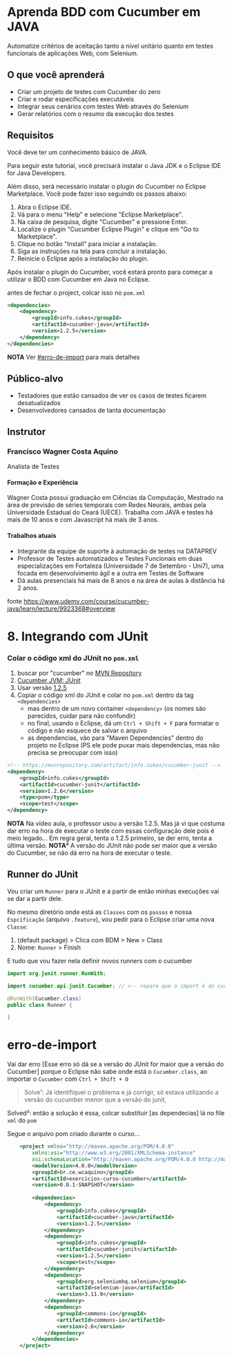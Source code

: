 # Aprenda BDD com Cucumber em JAVA

Automatize critérios de aceitação tanto a nível unitário quanto em testes funcionais de aplicações Web, com Selenium.

## O que você aprenderá

- Criar um projeto de testes com Cucumber do zero
- Criar e rodar especificações executáveis
- Integrar seus cenários com testes Web através do Selenium
- Gerar relatórios com o resumo da execução dos testes

## Requisitos

Você deve ter um conhecimento básico de JAVA.

Para seguir este tutorial, você precisará instalar o Java JDK e o Eclipse IDE for Java Developers.

Além disso, será necessário instalar o plugin do Cucumber no Eclipse Marketplace. Você pode fazer isso seguindo os passos abaixo:

1. Abra o Eclipse IDE.
2. Vá para o menu "Help" e selecione "Eclipse Marketplace".
3. Na caixa de pesquisa, digite "Cucumber" e pressione Enter.
4. Localize o plugin "Cucumber Eclipse Plugin" e clique em "Go to Marketplace".
5. Clique no botão "Install" para iniciar a instalação.
6. Siga as instruções na tela para concluir a instalação.
7. Reinicie o Eclipse após a instalação do plugin.

Após instalar o plugin do Cucumber, você estará pronto para começar a utilizar o BDD com Cucumber em Java no Eclipse.

antes de fechar o project, colcar isso no `pom.xml`
<!-- https://mvnrepository.com/artifact/info.cukes/cucumber-java -->

```xml
<dependencies>
    <dependency>
        <groupId>info.cukes</groupId>
        <artifactId>cucumber-java</artifactId>
        <version>1.2.5</version>
    </dependency>
</dependencies>
```
**NOTA** Ver [#erro-de-import](#erro-de-import) para mais detalhes

## Público-alvo

- Testadores que estão cansados de ver os casos de testes ficarem desatualizados
- Desenvolvedores cansados de tanta documentação

## Instrutor

### Francisco Wagner Costa Aquino

Analista de Testes

#### Formação e Experiência

Wagner Costa possui graduação em Ciências da Computação, Mestrado na área de previsão de séries temporais com Redes Neurais, ambas pela Universidade Estadual do Ceará (UECE). Trabalha com JAVA e testes há mais de 10 anos e com Javascript há mais de 3 anos.

#### Trabalhos atuais

- Integrante da equipe de suporte à automação de testes na DATAPREV
- Professor de Testes automatizados e Testes Funcionais em duas especializações em Fortaleza (Universidade 7 de Setembro - Uni7), uma focada em desenvolvimento ágil e a outra em Testes de Software
- Dá aulas presenciais há mais de 8 anos e na área de aulas à distância há 2 anos.

fonte https://www.udemy.com/course/cucumber-java/learn/lecture/9923368#overview

# 8. Integrando com JUnit

### Colar o código xml do JUnit no `pom.xml`

1. buscar por "cucumber" no [MVN Repository](https://mvnrepository.com/search?q=cucumber)
2. [Cucumber JVM: JUnit](https://mvnrepository.com/artifact/info.cukes/cucumber-junit)
3. Usar versão [1.2.5](https://mvnrepository.com/artifact/info.cukes/cucumber-junit/1.2.5)
4. Copiar o código xml do JUnit e colar no `pom.xml` dentro da tag `<dependencies>`
    - mas dentro de um novo container `<dependency>` (os nomes são parecidos, cuidar para não confundir)
    - no final, usando o Eclipse, dá um `Ctrl + Shift + F` para formatar o código e não esquece de salvar o arquivo
    - as dependencias, vão para "Maven Dependencies" dentro do projeto no Eclipse (PS ele pode puxar mais dependencias, mas não precisa se preocupar com isso)
```xml
<!-- https://mvnrepository.com/artifact/info.cukes/cucumber-junit -->
<dependency>
    <groupId>info.cukes</groupId>
    <artifactId>cucumber-junit</artifactId>
    <version>1.2.6</version>
    <type>pom</type>
    <scope>test</scope>
</dependency>
```
**NOTA** Na vídeo aula, o professor usou a versão 1.2.5. Mas já vi que costuma dar erro na hora de executar o teste com essas configuração dele pois é meio legado... Em regra geral, tenta o 1.2.5 primeiro, se der erro, tenta a última versão.
**NOTA²** A versão do JUnit não pode ser maior que a versão do Cucumber, se não dá erro na hora de executar o teste.

## Runner do JUnit

Vou criar um `Runner` para o JUnit e a partir de então minhas execuções vai se dar a partir dele.

No mesmo diretório onde está as `Classes` com os `passos` e nossa `Espcificação` (arquivo `.feature`), vou pedir para o Eclipse criar uma nova `Classe`:

1. (default package) > Clica com BDM > New > Class
2. Nome: `Runner` > Finish

E tudo que vou fazer nela definir novos runners com o cucumber

```java
import org.junit.runner.RunWith;

import cucumber.api.junit.Cucumber; // <-- repare que o import é do cucumber.junit

@RunWith(Cucumber.class)
public class Runner {

}
```

# erro-de-import

Vai dar erro [Esse erro só dá se a versão do JUnit for maior que a versão do Cucumber] porque o Eclipse não sabe onde está o `Cucumber.class`, ao importar o `Cucumber` com `Ctrl + Shift + O`

> Solve¹: Já identifiquei o problema e já corrigir, só estava utilizando a versão do cucumber menor que a versão do junit, 

Solved²: então a solução é essa, colcar substituir [as dependecias] lá no file `xml` do `pom`

Segue o arquivo pom criado durante o curso...

```xml
    <project xmlns="http://maven.apache.org/POM/4.0.0"
    	xmlns:xsi="http://www.w3.org/2001/XMLSchema-instance"
    	xsi:schemaLocation="http://maven.apache.org/POM/4.0.0 http://maven.apache.org/xsd/maven-4.0.0.xsd">
    	<modelVersion>4.0.0</modelVersion>
    	<groupId>br.ce.wcaquino</groupId>
    	<artifactId>exercicios-curso-cucumber</artifactId>
    	<version>0.0.1-SNAPSHOT</version>
     
    	<dependencies>
    		<dependency>
    			<groupId>info.cukes</groupId>
    			<artifactId>cucumber-java</artifactId>
    			<version>1.2.5</version>
    		</dependency>
    		<dependency>
    			<groupId>info.cukes</groupId>
    			<artifactId>cucumber-junit</artifactId>
    			<version>1.2.5</version>
    			<scope>test</scope>
    		</dependency>
    		<dependency>
    			<groupId>org.seleniumhq.selenium</groupId>
    			<artifactId>selenium-java</artifactId>
    			<version>3.11.0</version>
    		</dependency>
    		<dependency>
    			<groupId>commons-io</groupId>
    			<artifactId>commons-io</artifactId>
    			<version>2.6</version>
    		</dependency>
    	</dependencies>
    </project>
```

##